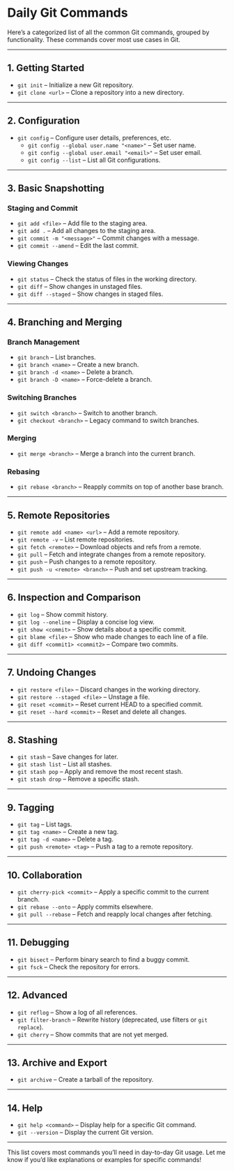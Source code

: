 # Daily Git Commands

Here’s a categorized list of all the common Git commands, grouped by functionality. These commands cover most use cases in Git.

---

## **1. Getting Started**
- `git init` – Initialize a new Git repository.
- `git clone <url>` – Clone a repository into a new directory.

---

## **2. Configuration**
- `git config` – Configure user details, preferences, etc.
    - `git config --global user.name "<name>"` – Set user name.
    - `git config --global user.email "<email>"` – Set user email.
    - `git config --list` – List all Git configurations.

---

## **3. Basic Snapshotting**
### **Staging and Commit**
- `git add <file>` – Add file to the staging area.
- `git add .` – Add all changes to the staging area.
- `git commit -m "<message>"` – Commit changes with a message.
- `git commit --amend` – Edit the last commit.

### **Viewing Changes**
- `git status` – Check the status of files in the working directory.
- `git diff` – Show changes in unstaged files.
- `git diff --staged` – Show changes in staged files.

---

## **4. Branching and Merging**
### **Branch Management**
- `git branch` – List branches.
- `git branch <name>` – Create a new branch.
- `git branch -d <name>` – Delete a branch.
- `git branch -D <name>` – Force-delete a branch.

### **Switching Branches**
- `git switch <branch>` – Switch to another branch.
- `git checkout <branch>` – Legacy command to switch branches.

### **Merging**
- `git merge <branch>` – Merge a branch into the current branch.

### **Rebasing**
- `git rebase <branch>` – Reapply commits on top of another base branch.

---

## **5. Remote Repositories**
- `git remote add <name> <url>` – Add a remote repository.
- `git remote -v` – List remote repositories.
- `git fetch <remote>` – Download objects and refs from a remote.
- `git pull` – Fetch and integrate changes from a remote repository.
- `git push` – Push changes to a remote repository.
- `git push -u <remote> <branch>` – Push and set upstream tracking.

---

## **6. Inspection and Comparison**
- `git log` – Show commit history.
- `git log --oneline` – Display a concise log view.
- `git show <commit>` – Show details about a specific commit.
- `git blame <file>` – Show who made changes to each line of a file.
- `git diff <commit1> <commit2>` – Compare two commits.

---

## **7. Undoing Changes**
- `git restore <file>` – Discard changes in the working directory.
- `git restore --staged <file>` – Unstage a file.
- `git reset <commit>` – Reset current HEAD to a specified commit.
- `git reset --hard <commit>` – Reset and delete all changes.

---

## **8. Stashing**
- `git stash` – Save changes for later.
- `git stash list` – List all stashes.
- `git stash pop` – Apply and remove the most recent stash.
- `git stash drop` – Remove a specific stash.

---

## **9. Tagging**
- `git tag` – List tags.
- `git tag <name>` – Create a new tag.
- `git tag -d <name>` – Delete a tag.
- `git push <remote> <tag>` – Push a tag to a remote repository.

---

## **10. Collaboration**
- `git cherry-pick <commit>` – Apply a specific commit to the current branch.
- `git rebase --onto` – Apply commits elsewhere.
- `git pull --rebase` – Fetch and reapply local changes after fetching.

---

## **11. Debugging**
- `git bisect` – Perform binary search to find a buggy commit.
- `git fsck` – Check the repository for errors.

---

## **12. Advanced**
- `git reflog` – Show a log of all references.
- `git filter-branch` – Rewrite history (deprecated, use filters or `git replace`).
- `git cherry` – Show commits that are not yet merged.

---

## **13. Archive and Export**
- `git archive` – Create a tarball of the repository.

---

## **14. Help**
- `git help <command>` – Display help for a specific Git command.
- `git --version` – Display the current Git version.

---

This list covers most commands you’ll need in day-to-day Git usage. Let me know if you’d like explanations or examples for specific commands!